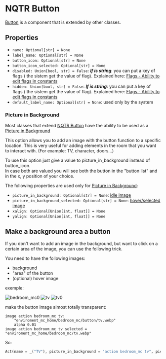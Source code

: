 # NQTR Button

[Button](https://github.com/DRincs-Productions/NQTR-System/blob/main/pythonpackages/nqtr/button.py) is a component that is extended by other classes.

## Properties

* `name: Optional[str] = None`
* `label_name: Optional[str] = None`
* `button_icon: Optional[str] = None`
* `button_icon_selected: Optional[str] = None`
* `disabled: Union[bool, str] = False`: ***If is string***: you can put a key of flags ( the sistem get the value of flag). Explained here: [Flags - Ability to edit flags in constants](https://github.com/DRincs-Productions/renpy-utility-lib/wiki/Flags#ability-to-edit-flags-in-constants)
* `hidden: Union[bool, str] = False`: ***If is string***: you can put a key of flags ( the sistem get the value of flag). Explained here: [Flags - Ability to edit flags in constants](https://github.com/DRincs-Productions/renpy-utility-lib/wiki/Flags#ability-to-edit-flags-in-constants)
* `default_label_name: Optional[str] = None`: used only by the system

### Picture in Background

Most classes that extend [NQTR Button](Button) have the ability to be used as a [Picture in Background](#picture-in-background)

This option allows you to add an image with the button function to a specific location.
This is very useful for adding elements in the room that you want to interact with. (For example: TV, character, doors...)

To use this option just give a value to picture_in_background instead of button_icon.  
In case both are valued you will see both the button in the "button list" and in the x, y position of your choice.

The following properties are used only for  [Picture in Background](#picture-in-background):

* `picture_in_background: Optional[str] = None`: [idle image](https://www.renpy.org/doc/html/screens.html#screen-property-idle)
* `picture_in_background_selected: Optional[str] = None`: [hover/selected image](https://www.renpy.org/doc/html/screens.html#screen-property-hover)
* `xalign: Optional[Union[int, float]] = None`
* `yalign: Optional[Union[int, float]] = None`

## Make a background area a button

If you don't want to add an image in the background, but want to click on a certain area of the image, you can use the following trick.

You need to have the following images:
* background
* "area" of the button
* (optional) hover image

exemple:

![bedroom_mc0](https://github.com/DRincs-Productions/NQTR-System/assets/67595890/d90fa551-7339-46c3-a207-d0ff59dc3f8e)
![tv](https://github.com/DRincs-Productions/NQTR-System/assets/67595890/4acff9f2-3191-4533-bd8f-1b61502a8a88)
![tv0](https://github.com/DRincs-Productions/NQTR-System/assets/67595890/e257f669-a07d-49a1-b46a-41334fbfcb26)

make the button image almost totally transparent:
```renpy
image action bedroom_mc tv:
    "enviroment_mc_home/bedroom_mc/button/tv.webp"
    alpha 0.01
image action bedroom_mc tv selected = "enviroment_mc_home/bedroom_mc/tv.webp"
```

So:

```py
Act(name = _("TV"), picture_in_background = "action bedroom_mc tv", picture_in_background_selected = "action bedroom_mc tv selected", label_name = "watching_tv"),
```
